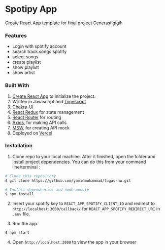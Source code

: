 <h1> Spotipy App </h1>
Create React App template for final project Generasi gigih 

### Features
- Login with spotify account
- search track songs spotify
- select songs
- create playlist 
- show playlist
- show artist 

### Built With

1. [Create React App](https://create-react-app.dev/) to initialize the project.
2. Written in Javascript and [Typescript](https://www.typescriptlang.org/) 
3. [Chakra-UI](https://chakra-ui.com/)
4. [React Redux](https://react-redux.js.org/) for state management
5. [React Router](https://reactrouter.com/) for routing
6. [Axios](https://github.com/axios/axios), for making API calls
8. [MSW](https://mswjs.io/), for creating API mock
9. Deployed on [Vercel](https://vercel.com/)

### Installation

1. Clone repo to your local machine. After it finished, open the folder and install project dependencies. You can do this from your command line/terminal :

```bash
# Clone this repository
$ git clone https://github.com/yaminmuhammad/tugas-hw.git
```

```bash
# Install dependencies and node module
$ npm install 
```

2. Insert your spotify key to `REACT_APP_SPOTIFY_CLIENT_ID` and redirect to `http://localhost:3000/callback/` for `REACT_APP_SPOTIFY_REDIRECT_URI` in `.env` file.

3. Run the app

```bash
$ npm start
```

4. Open `http://localhost:3000` to view the app in your browser
